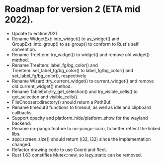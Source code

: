 # Roadmap for version 2 (ETA mid 2022). 

- Update to edition2021.
- Rename WidgetExt::into_widget() to as_widget() and GroupExt::into_group() to as_group() to conform to Rust's self convention.
- Rename TreeItem::try_widget() to widget() and remove old widget() method.
- Rename TreeItem::label_fg/bg_color() and TreeItem::set_label_fg/bg_color() to label_fg/bg_color() and set_label_fg/bg_color(), respectively
- Rename Wizard::try_current_widget() to current_widget() and remove old current_widget() method.
- Rename TableExt::try_get_selection() and try_visible_cells() to get_selection and visible_cells().
- FileChooser::directory() should return a PathBuf.
- Rename timeout3 functions to timeout, as well as idle and clipboard callbacks.
- Support opacity and platform_hide/platform_show for the wayland backend.
- Rename no-pango feature to no-pango-cairo, to better reflect the linked libs.
- app::screen_size() should return (i32, i32) since the implementation changed.
- Refactor drawing code to use Coord and Rect.
- Rust 1.63 constifies Mutex::new, so lazy_static can be removed.